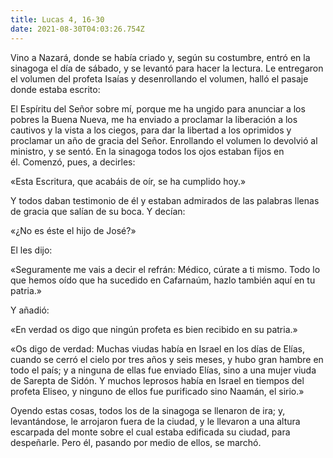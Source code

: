```yaml
---
title: Lucas 4, 16-30
date: 2021-08-30T04:03:26.754Z
---
```

Vino a Nazará, donde se había criado y, según su costumbre, entró en la sinagoga el día de sábado, y se levantó para hacer la lectura. Le entregaron el volumen del profeta Isaías y desenrollando el volumen, halló el pasaje donde estaba escrito: 

El Espíritu del Señor sobre mí, porque me ha ungido para anunciar a los pobres la Buena Nueva, me ha enviado a proclamar la liberación a los cautivos y la vista a los ciegos, para dar la libertad a los oprimidos y proclamar un año de gracia del Señor. Enrollando el volumen lo devolvió al ministro, y se sentó. En la sinagoga todos los ojos estaban fijos en él. Comenzó, pues, a decirles: 

«Esta Escritura, que acabáis de oír, se ha cumplido hoy.»

Y todos daban testimonio de él y estaban admirados de las palabras llenas de gracia que salían de su boca. Y decían: 

«¿No es éste el hijo de José?» 

El les dijo: 

«Seguramente me vais a decir el refrán: Médico, cúrate a ti mismo. Todo lo que hemos oído que ha sucedido en Cafarnaúm, hazlo también aquí en tu patria.» 

Y añadió: 

«En verdad os digo que ningún profeta es bien recibido en su patria.» 

«Os digo de verdad: Muchas viudas había en Israel en los días de Elías, cuando se cerró el cielo por tres años y seis meses, y hubo gran hambre en todo el país; y a ninguna de ellas fue enviado Elías, sino a una mujer viuda de Sarepta de Sidón. Y muchos leprosos había en Israel en tiempos del profeta Eliseo, y ninguno de ellos fue purificado sino Naamán, el sirio.» 

Oyendo estas cosas, todos los de la sinagoga se llenaron de ira; y, levantándose, le arrojaron fuera de la ciudad, y le llevaron a una altura escarpada del monte sobre el cual estaba edificada su ciudad, para despeñarle. Pero él, pasando por medio de ellos, se marchó.